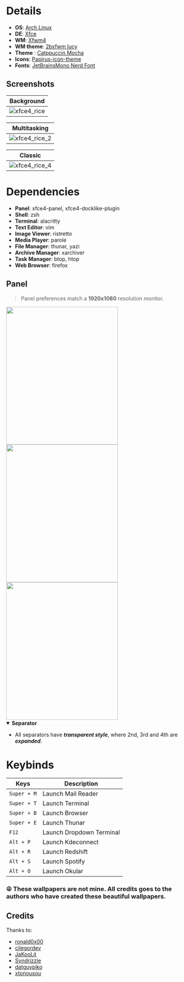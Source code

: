 # Details

- **OS**: [Arch Linux](https://archlinux.org/)
- **DE**: [Xfce](https://www.xfce.org/)
- **WM**: [Xfwm4](https://docs.xfce.org/xfce/xfwm4/start)
- **WM theme**: [2bxfwm lucy](https://github.com/addy-dclxvi/xfwm4-theme-collections)
- **Theme** : [Catppuccin Mocha](https://github.com/catppuccin/catppuccin)
- **Icons**: [Papirus-icon-theme](https://github.com/PapirusDevelopmentTeam/papirus-icon-theme)
- **Fonts**: [JetBrainsMono Nerd Font](https://archlinux.org/packages/extra/any/ttf-jetbrains-mono-nerd/)

## Screenshots

|  Background  |
|  -  |
|  ![xfce4_rice](https://github.com/joseluisgomes/dotfiles/assets/70901488/cd9ed897-1cac-4baa-ab70-49ad34e92d36)  |

|  Multitasking  |
|  -  |
|  ![xfce4_rice_2](https://github.com/joseluisgomes/dotfiles/assets/70901488/1249dbed-23ef-4414-bf32-aa4ad1e5b162)  |

|  Classic  |
|  -  |
|  ![xfce4_rice_4](https://github.com/joseluisgomes/dotfiles/assets/70901488/9b72fa78-5abb-409b-8c81-8e6ab4066478)  |

# Dependencies

- **Panel**: xfce4-panel, xfce4-docklike-plugin
- **Shell**: zsh 
- **Terminal**: alacritty 
- **Text Editor**: vim
- **Image Viewer**: ristretto
- **Media Player**: parole
- **File Manager**: thunar, yazi
- **Archive Manager**: xarchiver
- **Task Manager**: btop, htop
- **Web Browser**: firefox

## Panel

> Panel preferences match a **1920x1080** resolution monitor.

<img src="https://github.com/joseluisgomes/dotfiles/assets/70901488/5180e11a-405d-41e1-ae0e-1bc0dacad569" width="300" height="370">
<img src="https://github.com/joseluisgomes/dotfiles/assets/70901488/e571b4c3-231d-4b92-bc96-f966ee4cc182" width="300" height="370">
<img src="https://github.com/joseluisgomes/dotfiles/assets/70901488/3510ddd4-c9e6-4b7e-a74d-c2b2f81750cb" width="300" height="370">

<details open>
   <summary><strong>Separator</strong></summary>

   - All separators have ***transparent style***, where 2nd, 3rd and 4th are ***expanded***.

# Keybinds

| Keys | Description |
| --- | --- |
| `Super + M` | Launch Mail Reader |
| `Super + T` | Launch Terminal |
| `Super + B` | Launch Browser |
| `Super + E` | Launch Thunar |
| `F12` | Launch Dropdown Terminal |
| `Alt + P` | Launch Kdeconnect |
| `Alt + R` | Launch Redshift |
| `Alt + S` | Launch Spotify |
| `Alt + O` | Launch Okular |

### ☮️ These wallpapers are not mine. All credits goes to the authors who have created these beautiful wallpapers. 

## Credits
Thanks to:
* [ronald0x00](https://github.com/ronald0x00)
* [cilegordev](https://github.com/cilegordev)
* [JaKooLit](https://github.com/JaKooLit)
* [Syndrizzle](https://github.com/Syndrizzle)
* [datguypiko](https://github.com/datguypiko)
* [xtonousou](https://github.com/xtonousou)
